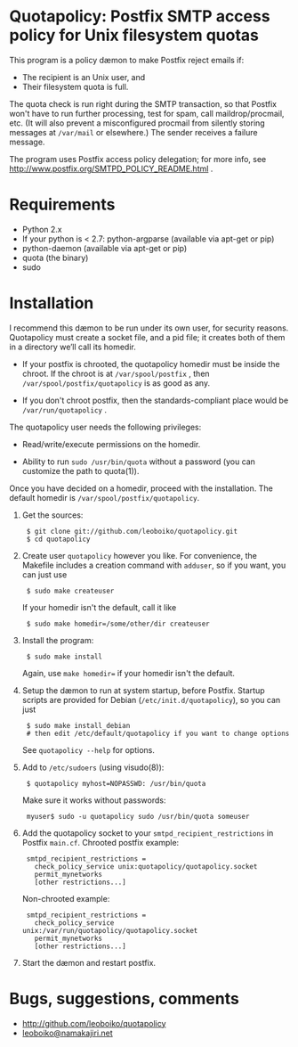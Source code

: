 Quotapolicy: Postfix SMTP access policy for Unix filesystem quotas
==================================================================

This program is a policy dæmon to make Postfix reject emails if:
 - The recipient is an Unix user, and
 - Their filesystem quota is full.

The quota check is run right during the SMTP transaction, so that Postfix won't
have to run further processing, test for spam, call maildrop/procmail, etc. (It
will also prevent a misconfigured procmail from silently storing messages at
`/var/mail` or elsewhere.)  The sender receives a failure message.

The program uses Postfix access policy delegation; for more info, see
http://www.postfix.org/SMTPD_POLICY_README.html .

Requirements
============

 - Python 2.x
 - If your python is < 2.7: python-argparse (available via apt-get or pip)
 - python-daemon (available via apt-get or pip)
 - quota (the binary)
 - sudo

Installation
============

I recommend this dæmon to be run under its own user, for security reasons.
Quotapolicy must create a socket file, and a pid file; it creates both of them
in a directory we’ll call its homedir.

 - If your postfix is chrooted, the quotapolicy homedir must be inside the
   chroot.  If the chroot is at `/var/spool/postfix` , then
   `/var/spool/postfix/quotapolicy` is as good as any.

 - If you don't chroot postfix, then the standards-compliant place would be
   `/var/run/quotapolicy` .

The quotapolicy user needs the following privileges:

 - Read/write/execute permissions on the homedir.

 - Ability to run `sudo /usr/bin/quota` without a password (you can customize
   the path to quota(1)).

Once you have decided on a homedir, proceed with the installation.  The default
homedir is `/var/spool/postfix/quotapolicy`.

1. Get the sources:

        $ git clone git://github.com/leoboiko/quotapolicy.git
        $ cd quotapolicy

2. Create user `quotapolicy` however you like. For convenience, the Makefile
   includes a creation command with `adduser`, so if you want, you can just use

        $ sudo make createuser

   If your homedir isn't the default, call it like

        $ sudo make homedir=/some/other/dir createuser

3. Install the program:

        $ sudo make install

   Again, use `make homedir=` if your homedir isn't the default.
   
4. Setup the dæmon to run at system startup, before Postfix.  Startup scripts
   are provided for Debian (`/etc/init.d/quotapolicy`), so you can just 

        $ sudo make install_debian
        # then edit /etc/default/quotapolicy if you want to change options

   See `quotapolicy --help` for options.

5. Add to `/etc/sudoers` (using visudo(8)):

        $ quotapolicy myhost=NOPASSWD: /usr/bin/quota

   Make sure it works without passwords:

        myuser$ sudo -u quotapolicy sudo /usr/bin/quota someuser

6. Add the quotapolicy socket to your `smtpd_recipient_restrictions` in Postfix
   `main.cf`.  Chrooted postfix example:

        smtpd_recipient_restrictions =
          check_policy_service unix:quotapolicy/quotapolicy.socket
          permit_mynetworks
          [other restrictions...]

   Non-chrooted example:

        smtpd_recipient_restrictions =
          check_policy_service unix:/var/run/quotapolicy/quotapolicy.socket
          permit_mynetworks
          [other restrictions...]

7. Start the dæmon and restart postfix.

Bugs, suggestions, comments
===========================

 - http://github.com/leoboiko/quotapolicy
 - leoboiko@namakajiri.net

